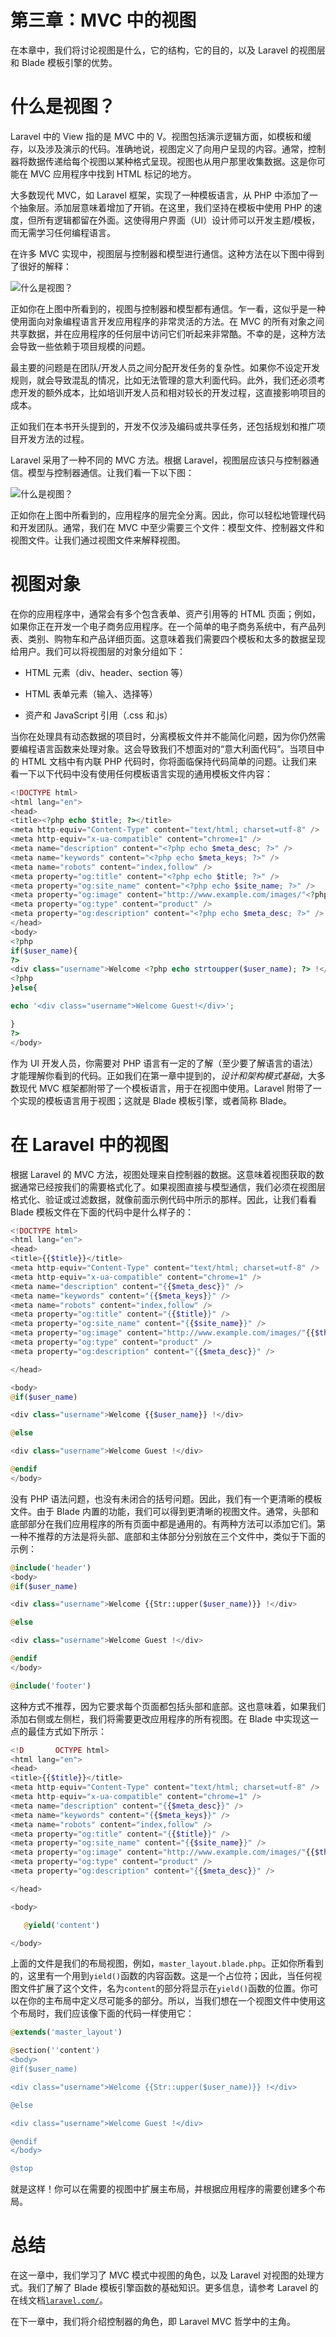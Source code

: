 # 第三章：MVC 中的视图

在本章中，我们将讨论视图是什么，它的结构，它的目的，以及 Laravel 的视图层和 Blade 模板引擎的优势。

# 什么是视图？

Laravel 中的 View 指的是 MVC 中的 V。视图包括演示逻辑方面，如模板和缓存，以及涉及演示的代码。准确地说，视图定义了向用户呈现的内容。通常，控制器将数据传递给每个视图以某种格式呈现。视图也从用户那里收集数据。这是你可能在 MVC 应用程序中找到 HTML 标记的地方。

大多数现代 MVC，如 Laravel 框架，实现了一种模板语言，从 PHP 中添加了一个抽象层。添加层意味着增加了开销。在这里，我们坚持在模板中使用 PHP 的速度，但所有逻辑都留在外面。这使得用户界面（UI）设计师可以开发主题/模板，而无需学习任何编程语言。

在许多 MVC 实现中，视图层与控制器和模型进行通信。这种方法在以下图中得到了很好的解释：

![什么是视图？](img/Image00006.jpg)

正如你在上图中所看到的，视图与控制器和模型都有通信。乍一看，这似乎是一种使用面向对象编程语言开发应用程序的非常灵活的方法。在 MVC 的所有对象之间共享数据，并在应用程序的任何层中访问它们听起来非常酷。不幸的是，这种方法会导致一些依赖于项目规模的问题。

最主要的问题是在团队/开发人员之间分配开发任务的复杂性。如果你不设定开发规则，就会导致混乱的情况，比如无法管理的意大利面代码。此外，我们还必须考虑开发的额外成本，比如培训开发人员和相对较长的开发过程，这直接影响项目的成本。

正如我们在本书开头提到的，开发不仅涉及编码或共享任务，还包括规划和推广项目开发方法的过程。

Laravel 采用了一种不同的 MVC 方法。根据 Laravel，视图层应该只与控制器通信。模型与控制器通信。让我们看一下以下图：

![什么是视图？](img/Image00007.jpg)

正如你在上图中所看到的，应用程序的层完全分离。因此，你可以轻松地管理代码和开发团队。通常，我们在 MVC 中至少需要三个文件：模型文件、控制器文件和视图文件。让我们通过视图文件来解释视图。

# 视图对象

在你的应用程序中，通常会有多个包含表单、资产引用等的 HTML 页面；例如，如果你正在开发一个电子商务应用程序。在一个简单的电子商务系统中，有产品列表、类别、购物车和产品详细页面。这意味着我们需要四个模板和太多的数据呈现给用户。我们可以将视图层的对象分组如下：

+   HTML 元素（div、header、section 等）

+   HTML 表单元素（输入、选择等）

+   资产和 JavaScript 引用（.css 和.js）

当你在处理具有动态数据的项目时，分离模板文件并不能简化问题，因为你仍然需要编程语言函数来处理对象。这会导致我们不想面对的“意大利面代码”。当项目中的 HTML 文档中有内联 PHP 代码时，你将面临保持代码简单的问题。让我们来看一下以下代码中没有使用任何模板语言实现的通用模板文件内容：

```php
<!DOCTYPE html> 
<html lang="en"> 
<head> 
<title><?php echo $title; ?></title> 
<meta http-equiv="Content-Type" content="text/html; charset=utf-8" /> 
<meta http-equiv="x-ua-compatible" content="chrome=1" /> 
<meta name="description" content="<?php echo $meta_desc; ?>" /> 
<meta name="keywords" content="<?php echo $meta_keys; ?>" /> 
<meta name="robots" content="index,follow" /> 
<meta property="og:title" content="<?php echo $title; ?>" /> 
<meta property="og:site_name" content="<?php echo $site_name; ?>" /> 
<meta property="og:image" content="http://www.example.com/images/"<?php echo $thumbnail; ?> /> 
<meta property="og:type" content="product" /> 
<meta property="og:description" content="<?php echo $meta_desc; ?>" /> 
</head> 
<body> 
<?php 
if($user_name){ 
?>
<div class="username">Welcome <?php echo strtoupper($user_name); ?> !</div> 
<?php 
}else{ 

echo '<div class="username">Welcome Guest!</div>'; 

} 
?> 
</body> 
```

作为 UI 开发人员，你需要对 PHP 语言有一定的了解（至少要了解语言的语法）才能理解你看到的代码。正如我们在第一章中提到的，*设计和架构模式基础*，大多数现代 MVC 框架都附带了一个模板语言，用于在视图中使用。Laravel 附带了一个实现的模板语言用于视图；这就是 Blade 模板引擎，或者简称 Blade。

# 在 Laravel 中的视图

根据 Laravel 的 MVC 方法，视图处理来自控制器的数据。这意味着视图获取的数据通常已经按我们的需要格式化了。如果视图直接与模型通信，我们必须在视图层格式化、验证或过滤数据，就像前面示例代码中所示的那样。因此，让我们看看 Blade 模板文件在下面的代码中是什么样子的：

```php
<!DOCTYPE html> 
<html lang="en"> 
<head> 
<title>{{$title}}</title> 
<meta http-equiv="Content-Type" content="text/html; charset=utf-8" /> 
<meta http-equiv="x-ua-compatible" content="chrome=1" /> 
<meta name="description" content="{{$meta_desc}}" /> 
<meta name="keywords" content="{{$meta_keys}}" /> 
<meta name="robots" content="index,follow" /> 
<meta property="og:title" content="{{$title}}" />
<meta property="og:site_name" content="{{$site_name}}" /> 
<meta property="og:image" content="http://www.example.com/images/"{{$thumbnail}} /> 
<meta property="og:type" content="product" /> 
<meta property="og:description" content="{{$meta_desc}}" /> 

</head> 

<body> 
@if($user_name) 

<div class="username">Welcome {{$user_name}} !</div> 

@else 

<div class="username">Welcome Guest !</div> 

@endif 
</body>
```

没有 PHP 语法问题，也没有未闭合的括号问题。因此，我们有一个更清晰的模板文件。由于 Blade 内置的功能，我们可以得到更清晰的视图文件。通常，头部和底部部分在我们应用程序的所有页面中都是通用的。有两种方法可以添加它们。第一种不推荐的方法是将头部、底部和主体部分分别放在三个文件中，类似于下面的示例：

```php
@include('header')
<body> 
@if($user_name) 

<div class="username">Welcome {{Str::upper($user_name)}} !</div> 

@else 

<div class="username">Welcome Guest !</div> 

@endif 
</body>

@include('footer')
```

这种方式不推荐，因为它要求每个页面都包括头部和底部。这也意味着，如果我们添加右侧或左侧栏，我们将需要更改应用程序的所有视图。在 Blade 中实现这一点的最佳方式如下所示：

```php
<!D       OCTYPE html> 
<html lang="en"> 
<head> 
<title>{{$title}}</title> 
<meta http-equiv="Content-Type" content="text/html; charset=utf-8" /> 
<meta http-equiv="x-ua-compatible" content="chrome=1" /> 
<meta name="description" content="{{$meta_desc}}" /> 
<meta name="keywords" content="{{$meta_keys}}" /> 
<meta name="robots" content="index,follow" /> 
<meta property="og:title" content="{{$title}}" /> 
<meta property="og:site_name" content="{{$site_name}}" /> 
<meta property="og:image" content="http://www.example.com/images/"{{$thumbnail}} /> 
<meta property="og:type" content="product" /> 
<meta property="og:description" content="{{$meta_desc}}" /> 

</head> 

<body> 

   @yield('content')

</body>
```

上面的文件是我们的布局视图，例如，`master_layout.blade.php`。正如你所看到的，这里有一个用到`yield()`函数的内容函数。这是一个占位符；因此，当任何视图文件扩展了这个文件，名为`content`的部分将显示在`yield()`函数的位置。你可以在你的主布局中定义尽可能多的部分。所以，当我们想在一个视图文件中使用这个布局时，我们应该像下面的代码一样使用它：

```php
@extends('master_layout')

@section(''content')
<body> 
@if($user_name) 

<div class="username">Welcome {{Str::upper($user_name)}} !</div> 

@else 

<div class="username">Welcome Guest !</div> 

@endif 
</body>

@stop
```

就是这样！你可以在需要的视图中扩展主布局，并根据应用程序的需要创建多个布局。

# 总结

在这一章中，我们学习了 MVC 模式中视图的角色，以及 Laravel 对视图的处理方式。我们了解了 Blade 模板引擎函数的基础知识。更多信息，请参考 Laravel 的在线文档[`laravel.com/`](http://laravel.com/)。

在下一章中，我们将介绍控制器的角色，即 Laravel MVC 哲学中的主角。
